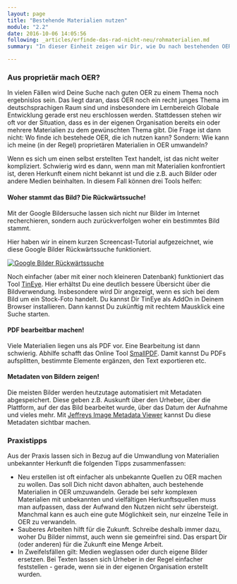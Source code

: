 ```yaml
---
layout: page
title: "Bestehende Materialien nutzen"
module: "2.2"
date: 2016-10-06 14:05:56
following: _articles/erfinde-das-rad-nicht-neu/rohmaterialien.md
summary: "In dieser Einheit zeigen wir Dir, wie Du nach bestehenden OER recherchierst."

---
```



### Aus proprietär mach OER?

In vielen Fällen wird Deine Suche nach guten OER zu einem Thema noch ergebnislos sein. Das liegt daran, dass OER noch ein recht junges Thema im deutschsprachigen Raum sind und insbesondere im Lernbereich Globale Entwicklung gerade erst neu erschlossen werden. Stattdessen stehen wir oft vor der Situation, dass es in der eigenen Organisation bereits ein oder mehrere Materialien zu dem gewünschten Thema gibt. Die Frage ist dann nicht: Wo finde ich bestehede OER, die ich nutzen kann? Sondern: Wie kann ich meine (in der Regel) proprietären Materialien in OER umwandeln?

Wenn es sich um einen selbst erstellten Text handelt, ist das nicht weiter kompliziert. Schwierig wird es dann, wenn man mit Materialien konfrontiert ist, deren Herkunft einem nicht bekannt ist und die z.B. auch Bilder oder andere Medien beinhalten. In diesem Fall können drei Tools helfen:

#### Woher stammt das Bild? Die Rückwärtssuche!

Mit der Google Bildersuche lassen sich nicht nur Bilder im Internet recherchieren, sondern auch zurückverfolgen woher ein bestimmtes Bild stammt. 

Hier haben wir in einem kurzen Screencast-Tutorial aufgezeichnet, wie diese Google Bilder Rückwärtssuche funktioniert.

[![Google Bilder Rückwärtssuche](https://img.youtube.com/vi/Wa053baIAzI/0.jpg)](https://www.youtube.com/watch?v=Wa053baIAzI)

Noch einfacher (aber mit einer noch kleineren Datenbank) funktioniert das Tool [TinEye](https://www.tineye.com/). Hier erhältst Du eine deutlich bessere Übersicht über die Bildverwendung. Insbesondere wird Dir angezeigt, wenn es sich bei dem Bild um ein Stock-Foto handelt. Du kannst Dir TinEye als AddOn in Deinem Browser installieren. Dann kannst Du zukünftig mit rechtem Mausklick eine Suche starten.

#### PDF bearbeitbar machen!

Viele Materialien liegen uns als PDF vor. Eine Bearbeitung ist dann schwierig. Abhilfe schafft das Online Tool [SmallPDF](smallpdf.com/de). Damit kannst Du PDFs aufsplitten, bestimmte Elemente ergänzen, den Text exportieren etc.

#### Metadaten von Bildern zeigen!

Die meisten Bilder werden heutzutage automatisiert mit Metadaten abgespeichert. Diese geben z.B. Auskunft über den Urheber, über die Plattform, auf der das Bild bearbeitet wurde, über das Datum der Aufnahme und vieles mehr. Mit [Jeffreys Image Metadata Viewer](http://exif.regex.info/exif.cgi) kannst Du diese Metadaten sichtbar machen.

### Praxistipps

Aus der Praxis lassen sich in Bezug auf die Umwandlung von Materialien unbekannter Herkunft die folgenden Tipps zusammenfassen:

* Neu erstellen ist oft einfacher als unbekannte Quellen zu OER machen zu wollen. Das soll Dich nicht davon abhalten, auch bestehende Materialien in OER umzuwandeln. Gerade bei sehr komplexen Materialien mit unbekannten und vielfältigen Herkunftsquellen muss man aufpassen, dass der Aufwand den Nutzen nicht sehr übersteigt. Manchmal kann es auch eine gute Möglichkeit sein, nur einzelne Teile in OER zu verwandeln.
* Sauberes Arbeiten hilft für die Zukunft. Schreibe deshalb immer dazu, woher Du Bilder nimmst, auch wenn sie gemeinfrei sind. Das erspart Dir (oder anderen) für die Zukunft eine Menge Arbeit.
* In Zweifelsfällen gilt: Medien weglassen oder durch eigene Bilder ersetzen. Bei Texten lassen sich Urheber in der Regel einfacher feststellen - gerade, wenn sie in der eigenen Organisation erstellt wurden.


